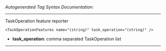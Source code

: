 _Autogenerated Tag Syntax Documentation:_

---
TaskOperation feature reporter

```
<TaskOperationFeatures name="(string)" task_operation="(string)" />
```

-   **task_operation**: comma separated TaskOperation list

---
